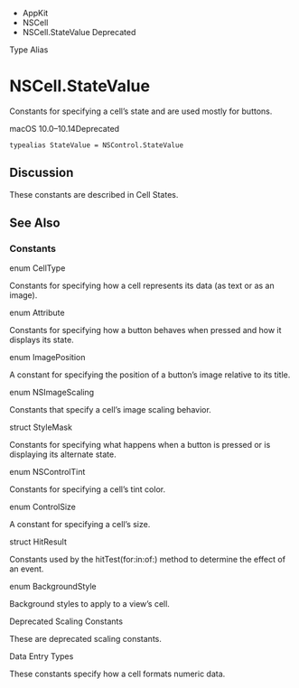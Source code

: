 

- AppKit
- NSCell
-  NSCell.StateValue Deprecated

Type Alias

# NSCell.StateValue

Constants for specifying a cell’s state and are used mostly for buttons.

macOS 10.0–10.14Deprecated

``` source
typealias StateValue = NSControl.StateValue
```

## Discussion

These constants are described in Cell States.

## See Also

### Constants

enum CellType

Constants for specifying how a cell represents its data (as text or as an image).

enum Attribute

Constants for specifying how a button behaves when pressed and how it displays its state.

enum ImagePosition

A constant for specifying the position of a button’s image relative to its title.

enum NSImageScaling

Constants that specify a cell’s image scaling behavior.

struct StyleMask

Constants for specifying what happens when a button is pressed or is displaying its alternate state.

enum NSControlTint

Constants for specifying a cell’s tint color.

enum ControlSize

A constant for specifying a cell’s size.

struct HitResult

Constants used by the hitTest(for:in:of:) method to determine the effect of an event.

enum BackgroundStyle

Background styles to apply to a view’s cell.

Deprecated Scaling Constants

These are deprecated scaling constants.

Data Entry Types

These constants specify how a cell formats numeric data.

